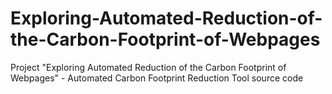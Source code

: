# Exploring-Automated-Reduction-of-the-Carbon-Footprint-of-Webpages
Project "Exploring Automated Reduction of the Carbon Footprint of Webpages" - Automated Carbon Footprint Reduction Tool source code
